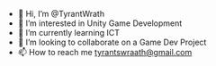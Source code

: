 - 👋 Hi, I’m @TyrantWrath
- 👀 I’m interested in Unity Game Development
- 🌱 I’m currently learning ICT
- 💞️ I’m looking to collaborate on a Game Dev Project
- 📫 How to reach me tyrantswraath@gmail.com

<!---
TyrantWrath/TyrantWrath is a ✨ special ✨ repository because its `README.md` (this file) appears on your GitHub profile.
You can click the Preview link to take a look at your changes.
--->

